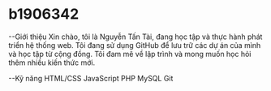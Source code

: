 # b1906342

--Giới thiệu
Xin chào, tôi là Nguyễn Tấn Tài, đang học tập và thực hành phát triển hệ thống web. Tôi đang sử dụng GitHub để lưu trữ các dự án của mình và học tập từ cộng đồng. Tôi đam mê về lập trình và mong muốn học hỏi thêm nhiều kiến thức mới.

--Kỹ năng
HTML/CSS
JavaScript
PHP
MySQL
Git
